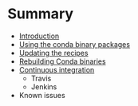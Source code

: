 # Summary

* [Introduction](README.md)
* [Using the conda binary packages](using_the_conda_binary_packages.md)
* [Updating the recipes](updating_the_recipes.md)
* [Rebuilding Conda binaries](rebuilding_conda_binaries.md)
* [Continuous integration](continuous_integration.md)
   * Travis
   * Jenkins
* Known issues

